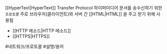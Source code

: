 [[HyperText|HyperText]] Transfer Protocol
하이퍼미디어 문서를 송수신하기 위한 `프로토콜`
주로 브라우저(클라이언트)와 서버 간 [[HTML|HTML]] 을 주고 받기 위해 사용됨

- [[HTTP 메소드|HTTP 메소드]]
- [[HTTPS|HTTPS]]

#네트워크/프로토콜 #설명/용어

